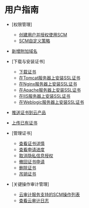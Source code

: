 # 用户指南

-   [权限管理]
    -   [创建用户并授权使用SCM](创建用户并授权使用SCM.md)
    -   [SCM自定义策略](SCM自定义策略.md)

-   [新增附加域名](新增附加域名.md)
-   [下载与安装证书]
    -   [下载证书](下载证书.md)
    -   [在Tomcat服务器上安装SSL证书](在Tomcat服务器上安装SSL证书.md)
    -   [在Nginx服务器上安装SSL证书](在Nginx服务器上安装SSL证书.md)
    -   [在Apache服务器上安装SSL证书](在Apache服务器上安装SSL证书.md)
    -   [在IIS服务器上安装SSL证书](在IIS服务器上安装SSL证书.md)
    -   [在Weblogic服务器上安装SSL证书](在Weblogic服务器上安装SSL证书.md)

-   [推送证书到云产品](推送证书到云产品.md)
-   [上传已有证书](上传已有证书.md)
-   [管理证书]
    -   [查看证书详情](查看证书详情.md)
    -   [查看申请进度](查看申请进度.md)
    -   [取消隐私信息授权](取消隐私信息授权.md)
    -   [撤回证书申请](撤回证书申请.md)
    -   [删除证书](删除证书.md)
    -   [吊销证书](吊销证书.md)

-   [关键操作审计管理]
    -   [云审计服务支持的SCM操作列表](云审计服务支持的SCM操作列表.md)
    -   [查看云审计日志](查看云审计日志.md)

